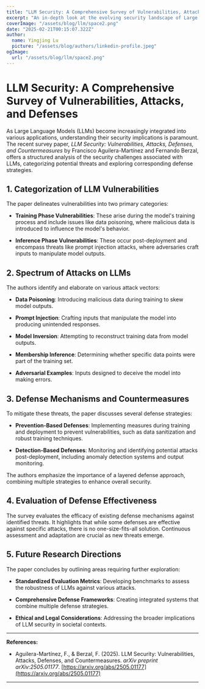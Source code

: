 ```yaml
---
title: "LLM Security: A Comprehensive Survey of Vulnerabilities, Attacks, and Defenses"
excerpt: "An in-depth look at the evolving security landscape of Large Language Models, highlighting key vulnerabilities, attack vectors, and defense mechanisms."
coverImage: "/assets/blog/llm/space2.png"
date: "2025-02-21T00:15:07.322Z"
author:
  name: Yingjing Lu
  picture: "/assets/blog/authors/linkedin-profile.jpeg"
ogImage:
  url: "/assets/blog/llm/space2.png"
---
```


# LLM Security: A Comprehensive Survey of Vulnerabilities, Attacks, and Defenses

As Large Language Models (LLMs) become increasingly integrated into various applications, understanding their security implications is paramount. The recent survey paper, *LLM Security: Vulnerabilities, Attacks, Defenses, and Countermeasures* by Francisco Aguilera-Martínez and Fernando Berzal, offers a structured analysis of the security challenges associated with LLMs, categorizing potential threats and exploring corresponding defense strategies.

## 1. **Categorization of LLM Vulnerabilities**

The paper delineates vulnerabilities into two primary categories:

- **Training Phase Vulnerabilities**: These arise during the model's training process and include issues like data poisoning, where malicious data is introduced to influence the model's behavior.

- **Inference Phase Vulnerabilities**: These occur post-deployment and encompass threats like prompt injection attacks, where adversaries craft inputs to manipulate model outputs.

## 2. **Spectrum of Attacks on LLMs**

The authors identify and elaborate on various attack vectors:

- **Data Poisoning**: Introducing malicious data during training to skew model outputs.

- **Prompt Injection**: Crafting inputs that manipulate the model into producing unintended responses.

- **Model Inversion**: Attempting to reconstruct training data from model outputs.

- **Membership Inference**: Determining whether specific data points were part of the training set.

- **Adversarial Examples**: Inputs designed to deceive the model into making errors.

## 3. **Defense Mechanisms and Countermeasures**

To mitigate these threats, the paper discusses several defense strategies:

- **Prevention-Based Defenses**: Implementing measures during training and deployment to prevent vulnerabilities, such as data sanitization and robust training techniques.

- **Detection-Based Defenses**: Monitoring and identifying potential attacks post-deployment, including anomaly detection systems and output monitoring.

The authors emphasize the importance of a layered defense approach, combining multiple strategies to enhance overall security.

## 4. **Evaluation of Defense Effectiveness**

The survey evaluates the efficacy of existing defense mechanisms against identified threats. It highlights that while some defenses are effective against specific attacks, there is no one-size-fits-all solution. Continuous assessment and adaptation are crucial as new threats emerge.

## 5. **Future Research Directions**

The paper concludes by outlining areas requiring further exploration:

- **Standardized Evaluation Metrics**: Developing benchmarks to assess the robustness of LLMs against various attacks.

- **Comprehensive Defense Frameworks**: Creating integrated systems that combine multiple defense strategies.

- **Ethical and Legal Considerations**: Addressing the broader implications of LLM security in societal contexts.

---

**References:**

- Aguilera-Martínez, F., & Berzal, F. (2025). LLM Security: Vulnerabilities, Attacks, Defenses, and Countermeasures. *arXiv preprint arXiv:2505.01177*. [https://arxiv.org/abs/2505.01177](https://arxiv.org/abs/2505.01177)

---

